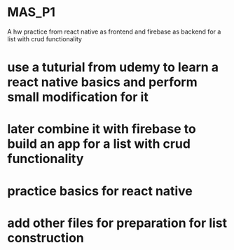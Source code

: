 # MAS_P1
A hw practice from react native as frontend and firebase as backend for a list with crud functionality

# use a tuturial from udemy to learn a react native basics and perform small modification for it
# later combine it with firebase to build an app for a list with crud functionality


# practice basics for react native

# add other files for preparation for list construction
